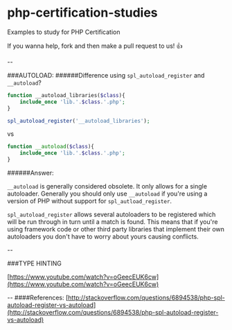 php-certification-studies
=========================

Examples to study for PHP Certification

If you wanna help, fork and then make a pull request to us!
:thumbsup:

--

###AUTOLOAD:
######Difference using `spl_autoload_register` and `__autoload`?

```php
function __autoload_libraries($class){
    include_once 'lib.'.$class.'.php';
}

spl_autoload_register('__autoload_libraries');
```

vs

```php
function __autoload($class){
    include_once 'lib.'.$class.'.php';
}
```

######Answer:

`__autoload` is generally considered obsolete. It only allows for a single autoloader.
Generally you should only use `__autoload` if you're using a version of PHP without support for `spl_autload_register`.

`spl_autoload_register` allows several autoloaders to be registered which will be run through in turn until a match is
found. This means that if you're using framework code or other third party libraries that implement their own
autoloaders you don't have to worry about yours causing conflicts.

--

###TYPE HINTING

[https://www.youtube.com/watch?v=oGeecEUK6cw](https://www.youtube.com/watch?v=oGeecEUK6cw)

--
####References:
[http://stackoverflow.com/questions/6894538/php-spl-autoload-register-vs-autoload](http://stackoverflow.com/questions/6894538/php-spl-autoload-register-vs-autoload)
